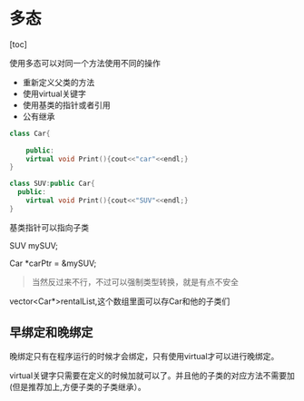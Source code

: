 # 多态

[toc]

使用多态可以对同一个方法使用不同的操作

- 重新定义父类的方法
- 使用virtual关键字
- 使用基类的指针或者引用
- 公有继承

```c++
class Car{
  
	public:
  	virtual void Print(){cout<<"car"<<endl;}
}

class SUV:public Car{
  public:
  	virtual void Print(){cout<<"SUV"<<endl;}
}
```

基类指针可以指向子类

SUV mySUV;

Car *carPtr = &mySUV;

> 当然反过来不行，不过可以强制类型转换，就是有点不安全



vector<Car*>rentalList,这个数组里面可以存Car和他的子类们

## 早绑定和晚绑定

晚绑定只有在程序运行的时候才会绑定，只有使用virtual才可以进行晚绑定。

virtual关键字只需要在定义的时候加就可以了。并且他的子类的对应方法不需要加(但是推荐加上,方便子类的子类继承）。





















